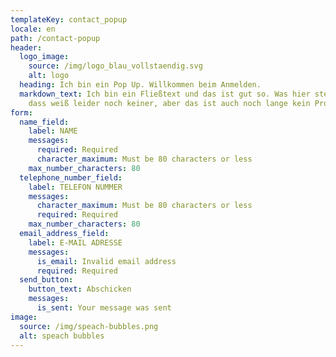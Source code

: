 ```yaml
---
templateKey: contact_popup
locale: en
path: /contact-popup
header:
  logo_image:
    source: /img/logo_blau_vollstaendig.svg
    alt: logo
  heading: Ich bin ein Pop Up. Willkommen beim Anmelden.
  markdown_text: Ich bin ein Fließtext und das ist gut so. Was hier stehen soll,
    dass weiß leider noch keiner, aber das ist auch noch lange kein Problem.
form:
  name_field:
    label: NAME
    messages:
      required: Required
      character_maximum: Must be 80 characters or less
    max_number_characters: 80
  telephone_number_field:
    label: TELEFON NUMMER
    messages:
      character_maximum: Must be 80 characters or less
      required: Required
    max_number_characters: 80
  email_address_field:
    label: E-MAIL ADRESSE
    messages:
      is_email: Invalid email address
      required: Required
  send_button:
    button_text: Abschicken
    messages:
      is_sent: Your message was sent
image:
  source: /img/speach-bubbles.png
  alt: speach bubbles
---
```

